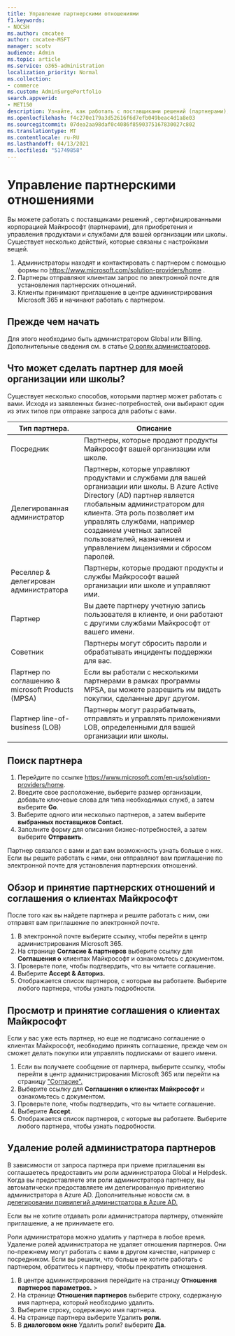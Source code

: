 ```yaml
---
title: Управление партнерскими отношениями
f1.keywords:
- NOCSH
ms.author: cmcatee
author: cmcatee-MSFT
manager: scotv
audience: Admin
ms.topic: article
ms.service: o365-administration
localization_priority: Normal
ms.collection:
- commerce
ms.custom: AdminSurgePortfolio
search.appverid:
- MET150
description: Узнайте, как работать с поставщиками решений (партнерами), сертифицированными корпорацией Майкрософт, для приобретения и управления продуктами и службами для вашей организации или школы.
ms.openlocfilehash: f4c270e179a3d52616f6d7efb049beac4d1a8e03
ms.sourcegitcommit: 07dea2aa98daf0c4086f8590375167830027c802
ms.translationtype: MT
ms.contentlocale: ru-RU
ms.lasthandoff: 04/13/2021
ms.locfileid: "51749858"
---
```

# <a name="manage-partner-relationships"></a>Управление партнерскими отношениями

Вы можете работать с поставщиками решений , сертифицированными корпорацией Майкрософт (партнерами), для приобретения и управления продуктами и службами для вашей организации или школы. Существует несколько действий, которые связаны с настройками вещей.

1. Администраторы находят и контактировать с партнером с помощью формы по <a href="https://www.microsoft.com/solution-providers/home" target="_blank">https://www.microsoft.com/solution-providers/home</a> .
2. Партнеры отправляют клиентам запрос по электронной почте для установления партнерских отношений.
3. Клиенты принимают приглашение в центре администрирования Microsoft 365 и начинают работать с партнером.

## <a name="before-you-begin"></a>Прежде чем начать

Для этого необходимо быть администратором Global или Billing. Дополнительные сведения см. в статье [О ролях администраторов](../admin/add-users/about-admin-roles.md).

## <a name="what-can-a-partner-do-for-my-organization-or-school"></a>Что может сделать партнер для моей организации или школы?

Существует несколько способов, которыми партнер может работать с вами. Исходя из заявленных бизнес-потребностей, они выбирают один из этих типов при отправке запроса для работы с вами.

| Тип партнера. | Описание |
| ------ | ------------------- |
| Посредник | Партнеры, которые продают продукты Майкрософт вашей организации или школе. |
| Делегированная администратор | Партнеры, которые управляют продуктами и службами для вашей организации или школы. В Azure Active Directory (AD) партнер является глобальным администратором для клиента. Эта роль позволяет им управлять службами, например созданием учетных записей пользователей, назначением и управлением лицензиями и сбросом паролей. |
| Реселлер & делегирован администратора | Партнеры, которые продают продукты и службы Майкрософт вашей организации или школе и управляют ими. |
| Партнер | Вы даете партнеру учетную запись пользователя в клиенте, и они работают с другими службами Майкрософт от вашего имени. |
| Советник | Партнеры могут сбросить пароли и обрабатывать инциденты поддержки для вас. |
| Партнер по соглашению & microsoft Products (MPSA) | Если вы работали с несколькими партнерами в рамках программы MPSA, вы можете разрешить им видеть покупки, сделанные друг другом. |
| Партнер line-of-business (LOB) | Партнеры могут разрабатывать, отправлять и управлять приложениями LOB, определенными для вашей организации или школы. |

## <a name="find-a-partner"></a>Поиск партнера

1. Перейдите по ссылке <a href="https://www.microsoft.com/en-us/solution-providers/home" target="_blank">https://www.microsoft.com/en-us/solution-providers/home</a>.
2. Введите свое расположение, выберите размер организации, добавьте ключевые слова для типа необходимых служб, а затем выберите **Go**.
3. Выберите одного или несколько партнеров, а затем выберите **выбранных поставщиков Contact.**
4. Заполните форму для описания бизнес-потребностей, а затем выберите **Отправить**.

Партнер связался с вами и дал вам возможность узнать больше о них. Если вы решите работать с ними, они отправляют вам приглашение по электронной почте для установления партнерских отношений.

## <a name="review-and-accept-a-partner-relationship-and-microsoft-customer-agreement"></a>Обзор и принятие партнерских отношений и соглашения о клиентах Майкрософт

После того как вы найдете партнера и решите работать с ним, они отправят вам приглашение по электронной почте.

1. В электронной почте выберите ссылку, чтобы перейти в центр администрирования Microsoft 365.
2. На странице **Согласие & партнеров** выберите ссылку для **Соглашения о** клиентах Майкрософт и ознакомьтесь с документом.
3. Проверьте поле, чтобы подтвердить, что вы читаете соглашение.
4. Выберите **Accept & Авториз.**
5. Отображается список партнеров, с которые вы работаете. Выберите любого партнера, чтобы узнать подробности.

## <a name="review-and-accept-a-microsoft-customer-agreement"></a>Просмотр и принятие соглашения о клиентах Майкрософт

Если у вас уже есть партнер, но еще не подписано соглашение о клиентах Майкрософт, необходимо принять соглашение, прежде чем он сможет делать покупки или управлять подписками от вашего имени.

1. Если вы получаете сообщение от партнера, выберите ссылку, чтобы перейти в центр администрирования Microsoft 365 или перейти на страницу <a href="https://go.microsoft.com/fwlink/?linkid=2116573" target="_blank">"Согласие".</a>
2. Выберите ссылку для **Соглашения о клиентах Майкрософт** и ознакомьтесь с документом.
3. Проверьте поле, чтобы подтвердить, что вы читаете соглашение.
4. Выберите **Accept**.
5. Отображается список партнеров, с которые вы работаете. Выберите любого партнера, чтобы узнать подробности.

## <a name="remove-partner-admin-roles"></a>Удаление ролей администратора партнеров

В зависимости от запроса партнера при приеме приглашения вы соглашаетесь предоставить им роли администратора Global и Helpdesk. Когда вы предоставляете эти роли администратора партнеру, вы автоматически предоставляете им делегированную привилегию администратора в Azure AD. Дополнительные новости см. в [делегировании привилегий администратора в Azure AD.](/partner-center/customers_revoke_admin_privileges#delegated-admin-privileges-in-azure-ad)

Если вы не хотите отдавать роли администратора партнеру, отменяйте приглашение, а не принимаете его.

Роли администратора можно удалить у партнера в любое время. Удаление ролей администратора не удаляет отношения партнеров. Они по-прежнему могут работать с вами в другом качестве, например с посредником. Если вы решили, что больше не хотите работать с партнером, обратитесь к партнеру, чтобы прекратить отношения.

1. В центре администрирования перейдите на страницу **Отношения партнеров параметров.**  >  <a href="https://go.microsoft.com/fwlink/p/?linkid=2074649" target="_blank"></a>
2. На странице **Отношения партнеров** выберите строку, содержаную имя партнера, который необходимо удалить.
3. Выберите строку, содержаную имя партнера.
4. На странице партнера выберите Удалить **роли.**
5. В **диалоговом окне** Удалить роли? выберите **Да**.
